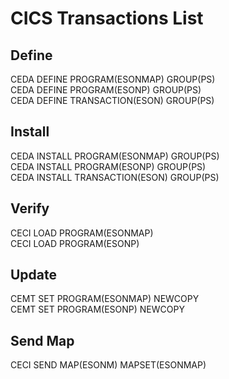 # CICS Transactions List

## Define

CEDA DEFINE PROGRAM(ESONMAP) GROUP(PS)<br>
CEDA DEFINE PROGRAM(ESONP) GROUP(PS)<br>
CEDA DEFINE TRANSACTION(ESON) GROUP(PS)

## Install

CEDA INSTALL PROGRAM(ESONMAP) GROUP(PS)<br>
CEDA INSTALL PROGRAM(ESONP) GROUP(PS)<br>
CEDA INSTALL TRANSACTION(ESON) GROUP(PS)

## Verify

CECI LOAD PROGRAM(ESONMAP)<br>
CECI LOAD PROGRAM(ESONP)

## Update

CEMT SET PROGRAM(ESONMAP) NEWCOPY<br>
CEMT SET PROGRAM(ESONP) NEWCOPY

## Send Map

CECI SEND MAP(ESONM) MAPSET(ESONMAP)
